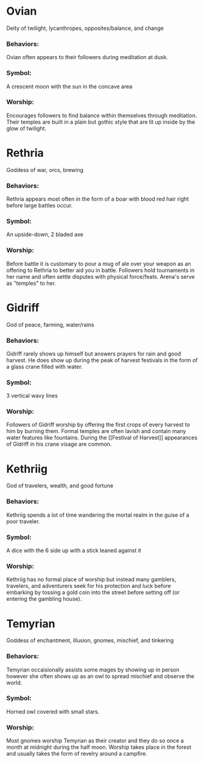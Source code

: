 # Ovian 
Deity of twilight, lycanthropes, opposites/balance, and change
### Behaviors:
Ovian often appears to their followers during meditation at dusk.
### Symbol: 
A crescent moon with the sun in the concave area
### Worship:
Encourages followers to find balance within themselves through meditation. Their temples are built in a plain but gothic style that are lit up inside by the glow of twilight. 

# Rethria
Goddess of war, orcs, brewing
### Behaviors:
Rethria appears most often in the form of a boar with blood red hair right before large battles occur. 
### Symbol: 
An upside-down, 2 bladed axe
### Worship:
Before battle it is customary to pour a mug of ale over your weapon as an offering to Rethria to better aid you in battle. Followers hold tournaments in her name and often settle disputes with physical force/feats. Arena's serve as "temples" to her.

# Gidriff
God of peace, farming, water/rains
### Behaviors:
Gidriff rarely shows up himself but answers prayers for rain and good harvest. He does show up during the peak of harvest festivals in the form of a glass crane filled with water.
### Symbol: 
3 vertical wavy lines 
### Worship: 
Followers of Gidriff worship by offering the first crops of every harvest to him by burning them. Formal temples are often lavish and contain many water features like fountains. During the [[Festival of Harvest]] appearances of Gidriff in his crane visage are common.

# Kethriig
God of travelers, wealth, and good fortune
### Behaviors:
Kethriig spends a lot of time wandering the mortal realm in the guise of a poor traveler.
### Symbol: 
A dice with the 6 side up with a stick leaned against it
### Worship: 
Kethriig has no formal place of worship but instead many gamblers, travelers, and adventurers seek for his protection and luck before embarking by tossing a gold coin into the street before setting off (or entering the gambling house).

# Temyrian
Goddess of enchantment, illusion, gnomes, mischief, and tinkering
### Behaviors:
Temyrian occaisionally assists some mages by showing up in person however she often shows up as an owl to spread mischief and observe the world.
### Symbol: 
Horned owl covered with small stars.
### Worship:
Most gnomes worship Temyrian as their creator and they do so once a month at midnight during the half moon. Worship takes place in the forest and usually takes the form of revelry around a campfire.